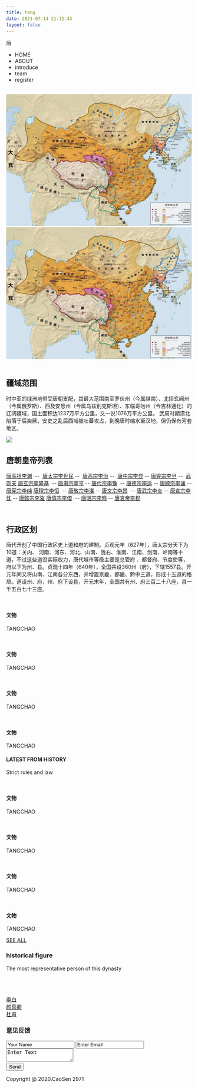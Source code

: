 ```yaml
---
title: tang
date: 2021-07-14 21:12:43
layout: false
---
```

<!DOCTYPE html>
<html lang="en">
<head>
    <meta charset="UTF-8">
    <meta name="viewport" content="width=device-width, initial-scale=1.0">
    <title>唐朝</title>
    <link rel="stylesheet" href="./css/dynasty.css">
    <script src="./script/tang.js"></script>
    <link rel="shortcut icon" href="./favicon.ico" />
</head>
<body>
    <div class="datu">
        <div class="header">
            <div class="biaotou">唐</div>
            <div class="biaowei">
                <ul>
                    <li>HOME</li>
                    <li>ABOUT</li>
                    <li>introduce</li>
                    <li>team</li>
                    <li>register</li>
                </ul>
            </div>
        </div>
        <img src="https://timgsa.baidu.com/timg?image&quality=80&size=b9999_10000&sec=1592024393388&di=1c5f0a3f9900747a6e5dc61a2e0f790d&imgtype=0&src=http%3A%2F%2Fclub2.autoimg.cn%2Falbum%2Fg30%2FM04%2F2C%2FE0%2Fuserphotos%2F2019%2F09%2F15%2F06%2FChsEf119bWeAS-JXACSkH6eGmL4203.jpg"
            alt="">
    </div>
    <div class="com fangda">
        <div class="small">
            <img src="./resource/tangmap.jpg" alt="">
            <div class="mask"></div>
        </div>
        <div class="big">
            <img src="./resource/tangmap.jpg" alt="" class="bigimg">
        </div>
    </div>
    <div class="com2">
        <div class="com2_tu">
            <img src="https://ss0.bdstatic.com/70cFvHSh_Q1YnxGkpoWK1HF6hhy/it/u=1418655523,3576516681&fm=26&gp=0.jpg"
                alt="">
        </div>
        <div class="com2_text">
            <h2>疆域范围</h2>
            <p>
                时中亚的绿洲地带受唐朝支配，其最大范围南至罗伏州（今属越南）、北括玄阙州（今属俄罗斯）、西及安息州（今属乌兹别克斯坦）、东临哥勿州（今吉林通化）的辽阔疆域，国土面积达1237万平方公里，又一说1076万平方公里。
                武周时期漠北陷落于后突厥，安史之乱后西域被吐蕃攻占，到晚唐时缩水至汉地，但仍保有河套地区。</p>
        </div>
    </div>
    <div class="com">
        <div class="com3_tu">
            <img border="0"
                src="https://ss0.bdstatic.com/70cFuHSh_Q1YnxGkpoWK1HF6hhy/it/u=2508834,1645877902&fm=26&gp=0.jpg"
                style="display: inline;">
        </div>
        <div class="com3_text">
            <h2>唐朝皇帝列表</h2>
            <p>
                <a href="http://www.qulishi.com/renwu/liyuan/" target="_blank">唐高祖李渊</a>&nbsp; --&nbsp;
                <a href="http://www.qulishi.com/renwu/lishimin/" target="_blank">唐太宗李世民</a>&nbsp;--&nbsp; <a
                    href="http://www.qulishi.com/renwu/lizhi/" target="_blank">唐高宗李治</a>&nbsp;--&nbsp;
                <a href="http://www.qulishi.com/renwu/lixian/" target="_blank">唐中宗李显</a>&nbsp;--&nbsp;<a
                    href="http://www.qulishi.com/renwu/lidan/" target="_blank">唐睿宗李旦</a>&nbsp;--&nbsp;
                <a href="http://www.qulishi.com/renwu/wuzetian/" target="_blank">武则天</a>
                <a href="http://www.qulishi.com/renwu/lilongji/" target="_blank">唐玄宗李隆基</a>&nbsp;
                --&nbsp;<a href="http://www.qulishi.com/renwu/tangsuzong/" target="_blank">唐肃宗李亨</a>&nbsp;--&nbsp;<a
                    href="http://www.qulishi.com/renwu/tangdaizong/" target="_blank">唐代宗李豫</a>&nbsp;
                --&nbsp;<a href="http://www.qulishi.com/renwu/tangdezong/" target="_blank">唐德宗李适</a>&nbsp;--&nbsp;<a
                    href="http://www.qulishi.com/renwu/tangshunzong/" target="_blank">唐顺宗李诵</a>&nbsp;--
                <a href="http://www.qulishi.com/renwu/tangxianzong/" target="_blank">唐宪宗李纯</a>
                <a href="http://www.qulishi.com/renwu/tangmuzong/" target="_blank">唐穆宗李恒</a>&nbsp;
                --&nbsp;<a href="http://www.qulishi.com/renwu/tangjingzong/" target="_blank">唐敬宗李湛</a>&nbsp;--&nbsp;<a
                    href="http://www.qulishi.com/renwu/tangwenzong/" target="_blank">唐文宗李昂</a>&nbsp;
                --&nbsp;<a href="http://www.qulishi.com/renwu/tangwuzong/" target="_blank">唐武宗李炎</a>&nbsp;--&nbsp;<a
                    href="http://www.qulishi.com/renwu/tangxuanzong/" target="_blank">唐宣宗李忱</a>&nbsp;--
                <a href="http://www.qulishi.com/renwu/tangyizong/" target="_blank">唐懿宗李漼</a>
                <a href="http://www.qulishi.com/renwu/tangxizong/" target="_blank">唐僖宗李儇</a>&nbsp;
                --&nbsp;<a href="http://www.qulishi.com/renwu/tangzhaozong/" target="_blank">唐昭宗李晔</a>&nbsp;--&nbsp;<a
                    href="http://www.qulishi.com/renwu/tangaidi/" target="_blank">唐哀帝李柷</a>
            </p>
        </div>
    </div>
    <div class="com2">
        <div class="com4_tu">
            <img src="https://ss1.bdstatic.com/70cFvXSh_Q1YnxGkpoWK1HF6hhy/it/u=1646828347,3605935744&fm=26&gp=0.jpg"
                alt="">
        </div>
        <div class="com4_text">
            <h2>行政区划</h2>
            <p>
                唐代开创了中国行政区史上道和府的建制。贞观元年（627年），唐太宗分天下为10道：关内、
                河南、河东、河北、山南、陇右、淮南、江南、剑南、岭南等十道，不过这些道没实际权力，唐代城市等级主要是总管府
                、都督府、节度使等，府以下为州、县。贞观十四年（640年），全国共设360州（府），下辖1557县。开元年间又将山南、江南各分东西，并增置京畿、都畿、黔中三道，形成十五道的格局。道设州、府，州、府下设县，开元末年，全国共有州、府三百二十八座，县一千五百七十三座。
            </p>
        </div>
    </div>
    <div class="project-gallery">
        <div class="gallery-grids">
            <div class="gallery-grids-info">
                <img src="https://timgsa.baidu.com/timg?image&quality=80&size=b9999_10000&sec=1592366869522&di=7011fbc97d20e5216a238322ab9359f3&imgtype=0&src=http%3A%2F%2Fimg1.imgtn.bdimg.com%2Fit%2Fu%3D2140445486%2C1537120843%26fm%3D214%26gp%3D0.jpg"
                    alt="" />
                <div class="caption">
                    <h4>文物</h4>
                    <span></span>
                    <p>TANGCHAO</p>
                </div>
            </div>
            <div class="gallery-grids-info">
                <img src="https://ss1.bdstatic.com/70cFuXSh_Q1YnxGkpoWK1HF6hhy/it/u=1499883372,3382984407&fm=26&gp=0.jpg"
                    alt="" />
                <div class="caption">
                    <h4>文物</h4>
                    <span></span>
                    <p>TANGCHAO</p>
                </div>
            </div>
            <div class="gallery-grids-info">
                <img src="https://timgsa.baidu.com/timg?image&quality=80&size=b9999_10000&sec=1592366949414&di=6ad672949d2ac680409056e1e32aa00b&imgtype=0&src=http%3A%2F%2Fimg1.imgtn.bdimg.com%2Fit%2Fu%3D3454190521%2C1211898739%26fm%3D214%26gp%3D0.jpg"
                    alt="" />
                <div class="caption">
                    <h4>文物</h4>
                    <span></span>
                    <p>TANGCHAO</p>
                </div>
            </div>
            <div class="gallery-grids-info">
                <img src="https://ss0.bdstatic.com/70cFuHSh_Q1YnxGkpoWK1HF6hhy/it/u=2146738792,1911966402&fm=15&gp=0.jpg"
                    alt="" />
                <div class="caption">
                    <h4>文物</h4>
                    <span></span>
                    <p>TANGCHAO</p>
                </div>
            </div>
            <div class="clearfix"> </div>
        </div>
        <div class="project-portfolio">
            <div class="container">
                <h4>LATEST FROM HISTORY</h4>
                <p>Strict rules and law</p>
            </div>
        </div>
        <div class="gallery-grids">
            <div class="gallery-grids-info">
                <img src="https://ss1.bdstatic.com/70cFvXSh_Q1YnxGkpoWK1HF6hhy/it/u=2069438633,2298229944&fm=26&gp=0.jpg"
                    alt="" />
                <div class="caption">
                    <h4>文物</h4>
                    <span></span>
                    <p>TANGCHAO</p>
                </div>
            </div>
            <div class="gallery-grids-info">
                <img src="https://ss0.bdstatic.com/70cFuHSh_Q1YnxGkpoWK1HF6hhy/it/u=2833773657,3351830519&fm=26&gp=0.jpg"
                    alt="" />
                <div class="caption">
                    <h4>文物</h4>
                    <span></span>
                    <p>TANGCHAO</p>
                </div>
            </div>
            <div class="gallery-grids-info">
                <img src="https://ss3.bdstatic.com/70cFv8Sh_Q1YnxGkpoWK1HF6hhy/it/u=1120329346,3887128629&fm=26&gp=0.jpg"
                    alt="" />
                <div class="caption">
                    <h4>文物</h4>
                    <span></span>
                    <p>TANGCHAO</p>
                </div>
            </div>
            <div class="gallery-grids-info">
                <img src="https://ss1.bdstatic.com/70cFuXSh_Q1YnxGkpoWK1HF6hhy/it/u=3120496692,2839809771&fm=26&gp=0.jpg"
                    alt="" />
                <div class="caption">
                    <h4>文物</h4>
                    <span></span>
                    <p>TANGCHAO</p>
                </div>
            </div>
            <div class="clearfix"> </div>
        </div>
        <div class="sea-all read-more">
            <a href="#">SEE ALL<span></span></a>
        </div>
    </div>
    <div class="man">
        <div class="about">
            <h3>historical figure</h3>
            <span></span>
            <p>The most representative person of this dynasty </p>
        </div>
        <div class="man-container">
            <div class="com4">
                <img src="https://ss0.bdstatic.com/70cFuHSh_Q1YnxGkpoWK1HF6hhy/it/u=1001050210,2078460834&fm=26&gp=0.jpg"
                    alt="">
            </div>
            <div class="com4">
                <img src="https://ss3.bdstatic.com/70cFv8Sh_Q1YnxGkpoWK1HF6hhy/it/u=3116565864,1205306749&fm=26&gp=0.jpg"
                    alt="">
            </div>
            <div class="com4">
                <img src="https://ss0.bdstatic.com/70cFuHSh_Q1YnxGkpoWK1HF6hhy/it/u=2441510072,1780748258&fm=26&gp=0.jpg"
                    alt="">
            </div>
        </div>
        <div class="man-container2">
            <div class="com5">
                <a href="https://baike.baidu.com/item/%E6%9D%8E%E7%99%BD/1043?fr=aladdin"
                    style="height: 100%;width: 100%;">李白</a>
            </div>
            <div class="com5">
                <a href="https://baike.baidu.com/item/%E9%A2%9C%E7%9C%9F%E5%8D%BF/66560?fr=aladdin"
                    style="height: 100%;width: 100%;">颜真卿</a>
            </div>
            <div class="com5">
                <a href="https://baike.baidu.com/item/%E6%9D%9C%E7%94%AB/63508" style="height: 100%;width: 100%;">杜甫</a>
            </div>
        </div>
    </div>
    <div class="contact" id="contact">
        <div class="container">
            <div class="contact-main">
                <h3>意见反馈 </h3>
                <form>
                    <input type="text" value="Your Name" onfocus="this.value = '';"
                        onblur="if (this.value == '') {this.value = 'Your Name';}" class="com3">
                    <input type="text" value="Enter Email" onfocus="this.value = '';"
                        onblur="if (this.value == '') {this.value = 'Enter email';}" class="com3">
                    <textarea onfocus="this.value = '';" onblur="if (this.value == '') {this.value = 'Enter Text';}"
                        class="com3">Enter Text</textarea>
                    <div class="sub">
                        <input type="submit" value="Send">
                    </div>
                </form>
            </div>
        </div>
    </div>
    <div class="footer">
        <div class="footer-main">
            <div class="footer-right">
                <p>Copyright @ 2020.CaoSen 2971</p>
            </div>
            <div class="clearfix"> </div>
        </div>
    </div>
</body>
</html>